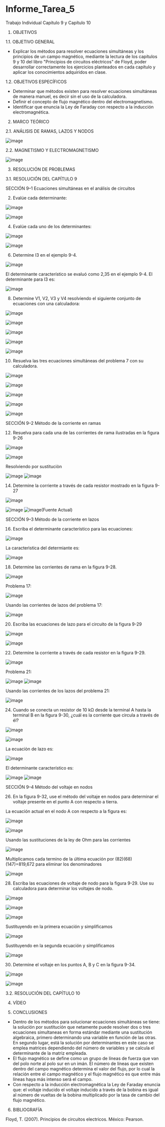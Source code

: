 # Informe_Tarea_5
Trabajo Individual Capítulo 9 y Capítulo 10

1. OBJETIVOS

1.1. OBJETIVO GENERAL

- Explicar los métodos para resolver ecuaciones simultáneas y los principios de un campo magnético, mediante la lectura de los capítulos 9 y 10 del libro "Principios de circuitos eléctricos" de Floyd, poder desarrollar correctamente los ejercicios planteados en cada capítulo y aplicar los conocimientos adquiridos en clase.

1.2. OBJETIVOS ESPECÍFICOS

- Determinar que métodos existen para resolver ecuaciones simultáneas de manera manuel, es decir sin el uso de la calculadora.
- Definir el concepto de flujo magnético dentro del electromagnetismo.
- Identificar que enuncia la Ley de Faraday con respecto a la inducción electromagnética.

2. MARCO TEÓRICO

2.1. ANÁLISIS DE RAMAS, LAZOS Y NODOS

![image](https://user-images.githubusercontent.com/105623628/177678551-4eca5b02-28a7-408d-941f-442a1b35bb91.png)

2.2. MAGNETISMO Y ELECTROMAGNETISMO

![image](https://user-images.githubusercontent.com/105623628/177678768-be0f7370-e2ca-4aab-b61c-da5ed295f4a5.png)

3. RESOLUCIÓN DE PROBLEMAS

3.1. RESOLUCIÓN DEL CAPÍTULO 9

SECCIÓN 9–1 Ecuaciones simultáneas en el análisis de circuitos

2. Evalúe cada determinante:

![image](https://user-images.githubusercontent.com/105623628/177679577-3155927e-9013-4642-8e5e-637290904f25.png)

![image](https://user-images.githubusercontent.com/105623628/177679618-11af0621-e8d6-4496-839b-005f5759ce37.png)

4. Evalúe cada uno de los determinantes:

![image](https://user-images.githubusercontent.com/105623628/177679706-347b0de4-511d-4f91-8dc7-c287401acfcc.png)

![image](https://user-images.githubusercontent.com/105623628/177679749-ba05d5e9-b89d-4554-9c5b-8157cfd3e032.png)

6. Determine I3 en el ejemplo 9-4. 

![image](https://user-images.githubusercontent.com/105623628/177680819-4f7da22c-5d35-4507-8c2c-e70cb08e91d7.png)

El determinante característico se evaluó como 2,35 en el ejemplo 9-4. El determinante para I3 es:

![image](https://user-images.githubusercontent.com/105623628/177680885-552e4f22-22e2-49ab-8062-5ef67b0669ae.png)

8. Determine V1, V2, V3 y V4 resolviendo el siguiente conjunto de ecuaciones con una calculadora:

![image](https://user-images.githubusercontent.com/105623628/177682287-a0c8b801-f7e3-41ee-911b-b0f0a0d1f62e.png)

![image](https://user-images.githubusercontent.com/105623628/177682351-a7510037-e826-4881-8969-2ce3c1d1e860.png)

![image](https://user-images.githubusercontent.com/105623628/177682383-8c428778-2df4-44cd-af57-b1732a3a07cf.png)

![image](https://user-images.githubusercontent.com/105623628/177682498-be1299b0-cf09-4856-a38b-322444b51f51.png)

![image](https://user-images.githubusercontent.com/105623628/177682665-ea68ef75-54b7-4159-b55d-d58952c35dfb.png)

10. Resuelva las tres ecuaciones simultáneas del problema 7 con su calculadora. 

![image](https://user-images.githubusercontent.com/105623628/177683101-e3b41ca2-78df-47b8-8e1f-89b5a17a684a.png)

![image](https://user-images.githubusercontent.com/105623628/177683625-7782c66b-5578-42f8-8d68-1a61591e6369.png)

![image](https://user-images.githubusercontent.com/105623628/177683687-772be64a-c3f3-4354-bd7f-a01e71f8ed94.png)

![image](https://user-images.githubusercontent.com/105623628/177683708-2f003c05-34a9-4228-9be4-b39ac8b7a58a.png)

![image](https://user-images.githubusercontent.com/105623628/177683730-3cf94618-b554-4496-8ae8-d5e65ff518a1.png)

SECCIÓN 9–2 Método de la corriente en ramas

12. Resuelva para cada una de las corrientes de rama ilustradas en la figura 9-26

![image](https://user-images.githubusercontent.com/105623628/177683950-5d7b54a8-b446-4653-8449-04e218296774.png)

![image](https://user-images.githubusercontent.com/105623628/177684479-18539856-4bb1-4ea1-b092-78e00b609179.png)

Resolviendo por sustituciòn

![image](https://user-images.githubusercontent.com/105623628/177684517-051f7516-b3dc-4f0b-8f48-06b5a8177c26.png)
![image](https://user-images.githubusercontent.com/105623628/177684563-7e9e59cd-f522-4506-88d9-bc3402a99c6a.png)

14. Determine la corriente a través de cada resistor mostrado en la figura 9-27

![image](https://user-images.githubusercontent.com/105623628/177684799-3c541404-0a8c-4751-b6b1-2cc60424f4b4.png)

![image](https://user-images.githubusercontent.com/105623628/177684845-1791f006-10bf-464c-a2c2-f02beca1f076.png)
![image](https://user-images.githubusercontent.com/105623628/177684979-267c3d9f-ef58-4863-b2cc-a9b713a1b1e7.png)(Fuente Actual)

SECCIÓN 9–3 Método de la corriente en lazos

16. Escriba el determinante característico para las ecuaciones:

![image](https://user-images.githubusercontent.com/105623628/177685901-39f2bed9-4bab-4890-a427-5a970f99c94e.png)

La caracterìstica del determiante es:

![image](https://user-images.githubusercontent.com/105623628/177685931-c99c4890-7035-4ccb-83df-6fbaebf9a5bd.png)

18. Determine las corrientes de rama en la figura 9-28.

![image](https://user-images.githubusercontent.com/105623628/177686968-972c303c-67a4-4e0b-b787-6aab310a9304.png)

Problema 17:

![image](https://user-images.githubusercontent.com/105623628/177687667-f488ec1f-dc2a-4d3d-9a78-176f28d1f301.png)

Usando las corrientes de lazos del problema 17:

![image](https://user-images.githubusercontent.com/105623628/177687708-9eac60d4-2492-4ca2-9790-bf36594050e8.png)


20. Escriba las ecuaciones de lazo para el circuito de la figura 9-29

![image](https://user-images.githubusercontent.com/105623628/177687997-a95c9107-a10e-41ba-b89d-04c10b1f8410.png)

![image](https://user-images.githubusercontent.com/105623628/177688775-41e5f95a-a72f-4c9f-8625-b25c7fe5001b.png)

22. Determine la corriente a través de cada resistor en la figura 9-29.

![image](https://user-images.githubusercontent.com/105623628/177690239-56ee0c7d-2bea-42c2-8cee-a143aea4e581.png)

Problema 21:

![image](https://user-images.githubusercontent.com/105623628/177690834-759023b4-36b3-4e16-8ed5-c48eee6eac64.png)
![image](https://user-images.githubusercontent.com/105623628/177690891-e39cd929-b2c8-4892-b01f-e379ae71748e.png)

Usando las corrientes de los lazos del problema 21:

![image](https://user-images.githubusercontent.com/105623628/177691230-cd2363b9-1568-448d-9ade-5ffa7cee1870.png)

24. Cuando se conecta un resistor de 10 kΩ desde la terminal A hasta la terminal B en la figura 9-30, ¿cuál es la corriente que circula a través de él?

![image](https://user-images.githubusercontent.com/105623628/177691733-dda793c0-9b9c-4143-bef3-543379a231d8.png)

![image](https://user-images.githubusercontent.com/105623628/177692565-ae31c573-065c-406f-b90b-f953f06e93e2.png)

La ecuaciòn de lazo es:

![image](https://user-images.githubusercontent.com/105623628/177691873-b6e1c044-8395-49d7-b22d-978d906f1f91.png) 
 
El determinante característico es:

![image](https://user-images.githubusercontent.com/105623628/177691967-f996e655-e21e-4abe-bb43-02ccdaa96d6f.png)
![image](https://user-images.githubusercontent.com/105623628/177692375-dd40229e-c835-4d0b-8204-45694a39896f.png)

SECCIÓN 9–4 Método del voltaje en nodos

26. En la figura 9-32, use el método del voltaje en nodos para determinar el voltaje presente en el punto A
con respecto a tierra. 

La ecuación actual en el nodo A con respecto a la figura es:

![image](https://user-images.githubusercontent.com/105623628/177693375-10c17d31-96a7-4c16-9fde-65972ebdf11a.png)

![image](https://user-images.githubusercontent.com/105623628/177694085-09747422-5162-482f-b752-ba122c00a196.png)

Usando las sustituciones de la ley de Ohm para las corrientes 

![image](https://user-images.githubusercontent.com/105623628/177694770-eb1003ed-476d-4ca9-800e-70a2bf68ec08.png)

Multiplicamos cada termino de la última ecuación por (82)(68)(147)=819,672 para eliminar los denominadores 

![image](https://user-images.githubusercontent.com/105623628/177695531-7a0166aa-428f-4322-aed3-c4de47746b4e.png)

28. Escriba las ecuaciones de voltaje de nodo para la figura 9-29. Use su calculadora para determinar los
voltajes de nodo.

![image](https://user-images.githubusercontent.com/105623628/177696090-3eedfaaf-c627-4d58-b1c3-b0802fcd5b59.png)

![image](https://user-images.githubusercontent.com/105623628/177696633-af0f1661-571d-48ec-aa8b-f81c68309b63.png)

![image](https://user-images.githubusercontent.com/105623628/177696655-9115287a-f9e8-4197-8038-68e346666cf2.png)

Sustituyendo en la primera ecuación y simplificamos 

![image](https://user-images.githubusercontent.com/105623628/177696881-f61e5908-52ea-4ad5-82ac-ed2b07fff1db.png)

Sustituyendo en la segunda ecuación y simplificamos 

![image](https://user-images.githubusercontent.com/105623628/177696978-631efcdd-0d76-461f-8845-dd4266410703.png)

30. Determine el voltaje en los puntos A, B y C en la figura 9-34. 

![image](https://user-images.githubusercontent.com/105623628/177697212-d6fc77b9-5752-4a8f-8208-10c6e8c2c4ec.png)

![image](https://user-images.githubusercontent.com/105623628/177697840-72cf7bee-d0e1-4b38-913d-38576e7d4693.png)

















3.2. RESOLUCIÓN DEL CAPÍTULO 10


4. VÍDEO


5. CONCLUSIONES

- Dentro de los métodos para solucionar ecuaciones simultáneas se tiene: la solución por sustitución que netamente puede resolver dos o tres ecuaciones simultaneas en forma estándar mediante una sustitución algebraica, primero determinando una variable en función de las otras. En segundo lugar, está la solución por determinantes en este caso se emplea matrices dependiendo del número de variables y se calcula el determinante de la matriz empleada.
- El flujo magnético se define como un grupo de líneas de fuerza que van del polo norte al polo sur en un imán. El número de líneas que existen dentro del campo magnético determina el valor del flujo, por lo cual la relación entre el campo magnético y el flujo magnético es que entre más líneas haya más intenso será el campo.
- Con respecto a la inducción electromagnética la Ley de Faraday enuncia que: el voltaje inducido el voltaje inducido a través de la bobina es igual al número de vueltas de la bobina multiplicado por la tasa de cambio del flujo magnético.

6. BIBLIOGRAFÍA

Floyd, T. (2007). Principios de circuitos electricos. México: Pearson.
